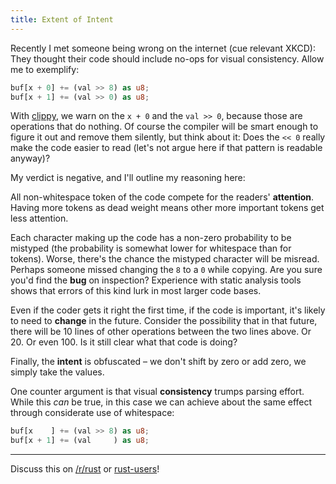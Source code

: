 ```yaml
---
title: Extent of Intent
---
```


Recently I met someone being wrong on the internet (cue relevant XKCD): They thought their code should include no-ops for visual consistency. Allow me to exemplify:

```Rust
buf[x + 0] += (val >> 8) as u8;
buf[x + 1] += (val >> 0) as u8;
```

With [clippy](https://github.com/Manishearth/rust-clippy), we warn on the `x + 0` and the `val >> 0`, because those are operations that do nothing. Of course the compiler will be smart enough to figure it out and remove them silently, but think about it: Does the `<< 0` really make the code easier to read (let's not argue here if that pattern is readable anyway)?

My verdict is negative, and I'll outline my reasoning here:

All  non-whitespace token of the code compete for the readers' **attention**. Having more tokens as dead weight means other more important tokens get less attention.

Each character making up the code has a non-zero probability to be mistyped (the probability is somewhat lower for whitespace than for tokens). Worse, there's the chance the mistyped character will be misread. Perhaps someone missed changing the `8` to a `0` while copying. Are you sure you'd find the **bug** on inspection? Experience with static analysis tools shows that errors of this kind lurk in most larger code bases.

Even if the coder gets it right the first time, if the code is important, it's likely to need to **change** in the future. Consider the possibility that in that future, there will be 10 lines of other operations between the two lines above. Or 20. Or even 100. Is it still clear what that code is doing?

Finally, the **intent** is obfuscated – we don't shift by zero or add zero, we simply take the values.

One counter argument is that visual **consistency** trumps parsing effort. While this *can* be true, in this case we can achieve about the same effect through considerate use of whitespace:

```Rust
buf[x    ] += (val >> 8) as u8;
buf[x + 1] += (val     ) as u8;
```

----

Discuss this on [/r/rust](https://reddit.com/r/rust) or [rust-users](https://users.rust-lang.org)!

